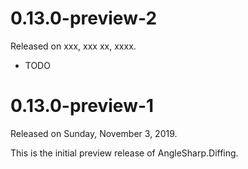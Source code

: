 # 0.13.0-preview-2

Released on xxx, xxx xx, xxxx.

- TODO

# 0.13.0-preview-1

Released on Sunday, November 3, 2019.

This is the initial preview release of AngleSharp.Diffing. 
